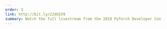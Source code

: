 ```yaml
---
order: 3
link: http://bit.ly/2JdGIV9
summary: Watch the full livestream from the 2019 PyTorch Developer Conference.
---
```

